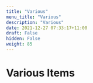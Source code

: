```yaml
---
title: "Various"
menu_title: "Various"
description: "Various"
date: 2021-12-27 07:33:17+11:00
draft: False
hidden: False
weight: 85
---
```

# Various Items

